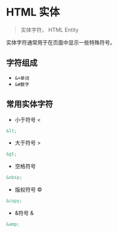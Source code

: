 # HTML 实体

> 实体字符， HTML Entity

实体字符通常用于在页面中显示一些特殊符号。

## 字符组成

- `&+单词`
- `&#数字`

## 常用实体字符

- 小于符号 <span class="cor-in">&lt;</span>

```html
&lt;
```

- 大于符号 <span class="cor-in">&gt;</span>

```html
&gt;
```

- 空格符号 <span class="cor-in">&nbsp;</span>

```html
&nbsp;
```

- 版权符号 <span class="cor-in">&copy;</span>

```html
&copy;
```

- &符号 <span class="cor-in">&amp;</span>

```html
&amp;
```
